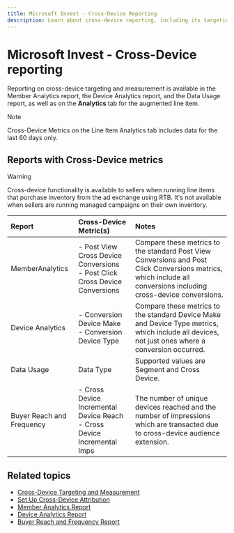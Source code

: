 ```yaml
---
title: Microsoft Invest - Cross-Device Reporting
description: Learn about cross-device reporting, including its targeting and measurement locations, available in Member Analytics, Device Analytics, and Data Usage reports.
---
```


# Microsoft Invest - Cross-Device reporting

Reporting on cross-device targeting and measurement is available in the Member Analytics report, the Device Analytics report, and the Data Usage report, as well as on the **Analytics** tab for the augmented line item.

> [!NOTE]
> Cross-Device Metrics on the Line Item Analytics tab includes data for the last 60 days only.

## Reports with Cross-Device metrics

> [!WARNING]
> Cross-device functionality is available to sellers when running line items that purchase inventory from the ad exchange using RTB. It's not available when sellers are running managed campaigns on their own inventory.

| Report | Cross-Device Metric(s) | Notes |
|:--|:--|:--|
| MemberAnalytics | - Post View Cross Device Conversions <br/> - Post Click Cross Device Conversions | Compare these metrics to the standard Post View Conversions and Post Click Conversions metrics, which include all conversions including cross-device conversions. |
| Device Analytics | - Conversion Device Make <br/> - Conversion Device Type | Compare these metrics to the standard Device Make and Device Type metrics, which include all devices, not just ones where a conversion occurred. |
| Data Usage | Data Type | Supported values are Segment and Cross Device. |
| Buyer Reach and Frequency | - Cross Device Incremental Device Reach <br/> - Cross Device Incremental Imps | The number of unique devices reached and the number of impressions which are transacted due to cross-device audience extension. |

## Related topics

- [Cross-Device Targeting and Measurement](cross-device-targeting-and-measurement.md)
- [Set Up Cross-Device Attribution](set-up-cross-device-attribution.md)
- [Member Analytics Report](network-analytics-report.md)
- [Device Analytics Report](device-analytics-report.md)
- [Buyer Reach and Frequency Report](buyer-reach-and-frequency-report.md)
